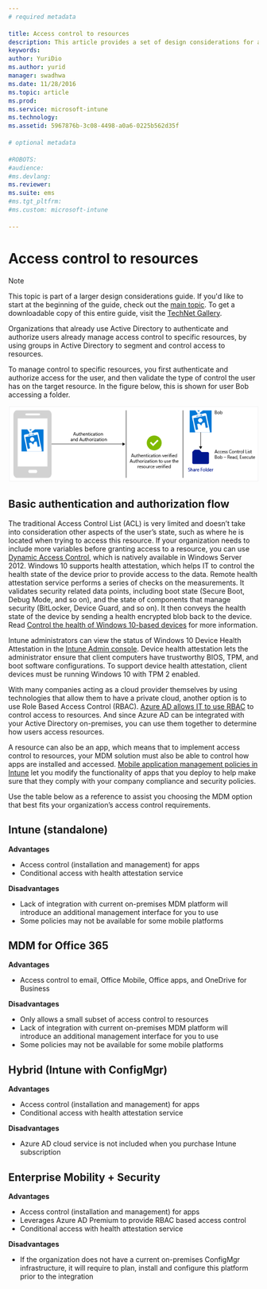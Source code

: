 ```yaml
---
# required metadata

title: Access control to resources
description: This article provides a set of design considerations for access control that should be used in a mobile device management scenario.
keywords:
author: YuriDio
ms.author: yurid
manager: swadhwa
ms.date: 11/28/2016
ms.topic: article
ms.prod:
ms.service: microsoft-intune
ms.technology:
ms.assetid: 5967876b-3c08-4498-a0a6-0225b562d35f

# optional metadata

#ROBOTS:
#audience:
#ms.devlang:
ms.reviewer:
ms.suite: ems
#ms.tgt_pltfrm:
#ms.custom: microsoft-intune

---
```


# Access control to resources

>[!NOTE]
>This topic is part of a larger design considerations guide. If you'd like to start at the beginning of the guide, check out the [main topic](mdm-design-considerations-guide.md). To get a downloadable copy of this entire guide, visit the [TechNet Gallery](https://gallery.technet.microsoft.com/Mobile-Device-Management-7d401582).

Organizations that already use Active Directory to authenticate and authorize users already manage access control to specific resources, by using groups in Active Directory to segment and control access to resources.  

To manage control to specific resources, you first authenticate and authorize access for the user, and then validate the type of control the user has on the target resource. In the figure below, this is shown for user Bob accessing a folder.

![Authentication flow](./media/MDM_Figure_13.png)

## Basic authentication and authorization flow

The traditional Access Control List (ACL) is very limited and doesn’t take into consideration other aspects of the user’s state, such as where he is located when trying to access this resource. If your organization needs to include more variables before granting access to a resource, you can use [Dynamic Access Control](https://technet.microsoft.com/library/dn408191.aspx), which is natively available in Windows Server 2012. Windows 10 supports health attestation, which helps IT to control the health state of the device prior to provide access to the data. Remote health attestation service performs a series of checks on the measurements. It validates security related data points, including boot state (Secure Boot, Debug Mode, and so on), and the state of components that manage security (BitLocker, Device Guard, and so on). It then conveys the health state of the device by sending a health encrypted blob back to the device. Read [Control the health of Windows 10-based devices](https://technet.microsoft.com/library/mt592023.aspx) for more information.

Intune administrators can view the status of Windows 10 Device Health Attestation in the [Intune Admin console](/intune/deploy-use/introduction-to-device-compliance-policies-in-microsoft-intune). Device health attestation lets the administrator ensure that client computers have trustworthy BIOS, TPM, and boot software configurations. To support device health attestation, client devices must be running Windows 10 with TPM 2 enabled.

With many companies acting as a cloud provider themselves by using technologies that allow them to have a private cloud, another option is to use Role Based Access Control (RBAC). [Azure AD allows IT to use RBAC](http://azure.microsoft.com/documentation/articles/role-based-access-control-configure/) to control access to resources. And since Azure AD can be integrated with your Active Directory on-premises, you can use them together to determine how users access resources.

A resource can also be an app, which means that to implement access control to resources, your MDM solution must also be able to control how apps are installed and accessed. [Mobile application management policies in Intune](/intune/deploy-use/configure-and-deploy-mobile-application-management-policies-in-the-microsoft-intune-console) let you modify the functionality of apps that you deploy to help make sure that they comply with your company compliance and security policies.

Use the table below as a reference to assist you choosing the MDM option that best fits your organization’s access control requirements.

## Intune (standalone)

**Advantages**

- Access control (installation and management) for apps
- Conditional access with health attestation service

**Disadvantages**

- Lack of integration with current on-premises MDM platform will introduce an additional management interface for you to use
- Some policies may not be available for some mobile platforms

## MDM for Office 365

**Advantages**

- Access control to email, Office Mobile, Office apps, and OneDrive for Business

**Disadvantages**

- Only allows a small subset of access control to resources
- Lack of integration with current on-premises MDM platform will introduce an additional management interface for you to use
- Some policies may not be available for some mobile platforms

## Hybrid (Intune with ConfigMgr)

**Advantages**

- Access control (installation and management) for apps
- Conditional access with health attestation service

**Disadvantages**

- Azure AD cloud service is not included when you purchase Intune subscription

## Enterprise Mobility + Security

**Advantages**

- Access control (installation and management) for apps
- Leverages Azure AD Premium to provide RBAC based access control
- Conditional access with health attestation service

**Disadvantages**

- If the organization does not have a current on-premises ConfigMgr infrastructure, it will require to plan, install and configure this platform prior to the integration
